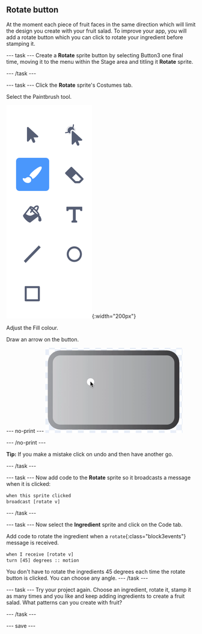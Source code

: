 ## Rotate button
At the moment each piece of fruit faces in the same direction which  will limit the design you create with your fruit salad. To improve your app, you will add a rotate button which you can click to rotate your ingredient before stamping it.

--- task ---
Create a **Rotate** sprite button by selecting Button3 one final time,  moving it to the menu within the Stage area and titling it **Rotate** sprite.

--- /task ---

--- task ---
Click the **Rotate** sprite's Costumes tab.

Select the Paintbrush tool.

![image showing Paintbrush tool](images/fruit-paintbrush-tool.png){:width="200px"}

Adjust the Fill colour. 

Draw an arrow on the button. 

--- no-print ---
![Arrow on button in Costume editor](images/fruit-arrow.gif)

--- /no-print ---

**Tip:** If you make a mistake click on undo and then have another go.


--- /task ---

--- task ---
Now add code to the **Rotate** sprite so it broadcasts a message when it is clicked:

```blocks3
when this sprite clicked
broadcast [rotate v]
```
--- /task ---

--- task ---
Now select the **Ingredient** sprite and click on the Code tab. 

Add code to rotate the ingredient when a `rotate`{:class="block3events"} message is received. 

```blocks3
when I receive [rotate v]
turn [45] degrees :: motion
```

You don't have to rotate the ingredients 45 degrees each time the rotate button is clicked. You can choose any angle. 
--- /task ---

--- task ---
Try your project again. Choose an ingredient, rotate it, stamp it as many times and you like and keep adding ingredients to create a fruit salad. What patterns can you create with fruit?

--- /task ---

--- save ---
